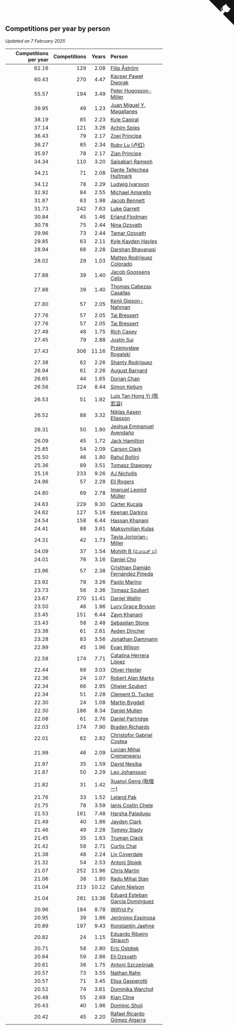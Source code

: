 ## Competitions per year by person

*Updated on  7 February 2025*

| Competitions per year | Competitions | Years | Person |
| ---: | ---: | ---: | :--- |
| 62.16 | 129 | 2.08 | [Filip Åström](https://www.worldcubeassociation.org/persons/2023ASTR01) |
| 60.43 | 270 | 4.47 | [Kacper Paweł Dworak](https://www.worldcubeassociation.org/persons/2020DWOR01) |
| 55.57 | 194 | 3.49 | [Peter Hugosson-Miller](https://www.worldcubeassociation.org/persons/2021HUGO01) |
| 39.95 | 49 | 1.23 | [Juan Miguel Y. Magallanes](https://www.worldcubeassociation.org/persons/2023MAGA09) |
| 38.19 | 85 | 2.23 | [Kyle Capiral](https://www.worldcubeassociation.org/persons/2022CAPI02) |
| 37.14 | 121 | 3.26 | [Achim Spies](https://www.worldcubeassociation.org/persons/2021SPIE01) |
| 36.43 | 79 | 2.17 | [Zoei Principe](https://www.worldcubeassociation.org/persons/2022PRIN09) |
| 36.27 | 85 | 2.34 | [Ruby Lu (卢红)](https://www.worldcubeassociation.org/persons/2022LURU01) |
| 35.97 | 78 | 2.17 | [Zian Principe](https://www.worldcubeassociation.org/persons/2022PRIN08) |
| 34.34 | 110 | 3.20 | [Saisabari Ramesh](https://www.worldcubeassociation.org/persons/2021RAME01) |
| 34.21 | 71 | 2.08 | [Dante Tellechea Hultmark](https://www.worldcubeassociation.org/persons/2023HULT01) |
| 34.12 | 78 | 2.29 | [Ludwig Ivarsson](https://www.worldcubeassociation.org/persons/2022IVAR01) |
| 32.92 | 84 | 2.55 | [Michael Amarello](https://www.worldcubeassociation.org/persons/2022AMAR09) |
| 31.87 | 63 | 1.98 | [Jacob Bennett](https://www.worldcubeassociation.org/persons/2023BENN04) |
| 31.73 | 242 | 7.63 | [Luke Garrett](https://www.worldcubeassociation.org/persons/2017GARR05) |
| 30.84 | 45 | 1.46 | [Erland Flodman](https://www.worldcubeassociation.org/persons/2023FLOD01) |
| 30.78 | 75 | 2.44 | [Nina Ozsvath](https://www.worldcubeassociation.org/persons/2022OZSV03) |
| 29.96 | 73 | 2.44 | [Tamar Ozsvath](https://www.worldcubeassociation.org/persons/2022OZSV04) |
| 29.85 | 63 | 2.11 | [Kyle Kayden Hayles](https://www.worldcubeassociation.org/persons/2022HAYL02) |
| 28.94 | 66 | 2.28 | [Darshan Bhavanasi](https://www.worldcubeassociation.org/persons/2022BHAV01) |
| 28.02 | 29 | 1.03 | [Matteo Rodríguez Colorado](https://www.worldcubeassociation.org/persons/2024COLO04) |
| 27.88 | 39 | 1.40 | [Jacob Goossens Celis](https://www.worldcubeassociation.org/persons/2023CELI06) |
| 27.88 | 39 | 1.40 | [Thomas Cabezas Casallas](https://www.worldcubeassociation.org/persons/2023CASA08) |
| 27.80 | 57 | 2.05 | [Kenji Gipson-Nahman](https://www.worldcubeassociation.org/persons/2023GIPS01) |
| 27.76 | 57 | 2.05 | [Taj Bressert](https://www.worldcubeassociation.org/persons/2023BRES01) |
| 27.76 | 57 | 2.05 | [Taj Bressert](https://www.worldcubeassociation.org/persons/2023BRES01) |
| 27.48 | 48 | 1.75 | [Rich Casey](https://www.worldcubeassociation.org/persons/2023CASE06) |
| 27.45 | 79 | 2.88 | [Justin Sui](https://www.worldcubeassociation.org/persons/2022SUIJ01) |
| 27.43 | 306 | 11.16 | [Przemysław Rogalski](https://www.worldcubeassociation.org/persons/2013ROGA02) |
| 27.38 | 62 | 2.26 | [Shanty Rodríguez](https://www.worldcubeassociation.org/persons/2022CUBI01) |
| 26.94 | 61 | 2.26 | [August Barnard](https://www.worldcubeassociation.org/persons/2022BARN21) |
| 26.65 | 44 | 1.65 | [Dorian Chan](https://www.worldcubeassociation.org/persons/2023DORI01) |
| 26.56 | 224 | 8.44 | [Simon Kellum](https://www.worldcubeassociation.org/persons/2016KELL12) |
| 26.53 | 51 | 1.92 | [Luis Tan Hong Yi (陈宏溢)](https://www.worldcubeassociation.org/persons/2023YILU01) |
| 26.52 | 88 | 3.32 | [Niklas Aasen Eliasson](https://www.worldcubeassociation.org/persons/2021ELIA01) |
| 26.31 | 50 | 1.90 | [Jeshua Emmanuel Avendaño](https://www.worldcubeassociation.org/persons/2023AVEN01) |
| 26.09 | 45 | 1.72 | [Jack Hamilton](https://www.worldcubeassociation.org/persons/2023HAMI08) |
| 25.85 | 54 | 2.09 | [Carson Clark](https://www.worldcubeassociation.org/persons/2023CLAR02) |
| 25.50 | 46 | 1.80 | [Rahul Bollini](https://www.worldcubeassociation.org/persons/2023BOLL01) |
| 25.36 | 89 | 3.51 | [Tomasz Stawowy](https://www.worldcubeassociation.org/persons/2021STAW01) |
| 25.16 | 233 | 9.26 | [AJ Nicholls](https://www.worldcubeassociation.org/persons/2015NICH04) |
| 24.96 | 57 | 2.28 | [Eli Rogers](https://www.worldcubeassociation.org/persons/2022ROGE05) |
| 24.80 | 69 | 2.78 | [Imanuel Leonid Müller](https://www.worldcubeassociation.org/persons/2022MULL02) |
| 24.63 | 229 | 9.30 | [Carter Kucala](https://www.worldcubeassociation.org/persons/2015KUCA01) |
| 24.62 | 127 | 5.16 | [Keenan Darkins](https://www.worldcubeassociation.org/persons/2019DARK02) |
| 24.54 | 158 | 6.44 | [Hassan Khanani](https://www.worldcubeassociation.org/persons/2018KHAN26) |
| 24.41 | 88 | 3.61 | [Maksymilian Kulas](https://www.worldcubeassociation.org/persons/2021KULA02) |
| 24.31 | 42 | 1.73 | [Tavia Jorjorian-Miller](https://www.worldcubeassociation.org/persons/2023JORJ01) |
| 24.09 | 37 | 1.54 | [Mohith B (ಮೋಹಿತ್ ಬಿ)](https://www.worldcubeassociation.org/persons/2023BMOH01) |
| 24.01 | 76 | 3.16 | [Daniel Cho](https://www.worldcubeassociation.org/persons/2021CHOD01) |
| 23.96 | 57 | 2.38 | [Cristhian Damián Fernández Pineda](https://www.worldcubeassociation.org/persons/2022PINE05) |
| 23.92 | 78 | 3.26 | [Paolo Marino](https://www.worldcubeassociation.org/persons/2021MARI04) |
| 23.73 | 56 | 2.36 | [Tomasz Szubert](https://www.worldcubeassociation.org/persons/2022SZUB02) |
| 23.67 | 270 | 11.41 | [Daniel Wallin](https://www.worldcubeassociation.org/persons/2013WALL03) |
| 23.50 | 46 | 1.96 | [Lucy Grace Bryson](https://www.worldcubeassociation.org/persons/2023BRYS01) |
| 23.45 | 151 | 6.44 | [Zayn Khanani](https://www.worldcubeassociation.org/persons/2018KHAN28) |
| 23.43 | 58 | 2.48 | [Sebastian Stone](https://www.worldcubeassociation.org/persons/2022STON09) |
| 23.38 | 61 | 2.61 | [Ayden Dincher](https://www.worldcubeassociation.org/persons/2022DINC01) |
| 23.28 | 83 | 3.56 | [Jonathan Dammann](https://www.worldcubeassociation.org/persons/2021DAMM01) |
| 22.99 | 45 | 1.96 | [Evan Wilson](https://www.worldcubeassociation.org/persons/2023WILS11) |
| 22.58 | 174 | 7.71 | [Catalina Herrera López](https://www.worldcubeassociation.org/persons/2017LOPE31) |
| 22.44 | 68 | 3.03 | [Oliver Hexter](https://www.worldcubeassociation.org/persons/2022HEXT01) |
| 22.36 | 24 | 1.07 | [Robert Alan Marks](https://www.worldcubeassociation.org/persons/2024MARK03) |
| 22.34 | 66 | 2.95 | [Oliwier Szubert](https://www.worldcubeassociation.org/persons/2022SZUB01) |
| 22.34 | 51 | 2.28 | [Clement D. Tucker](https://www.worldcubeassociation.org/persons/2022TUCK09) |
| 22.30 | 24 | 1.08 | [Martin Bygdell](https://www.worldcubeassociation.org/persons/2024BYGD01) |
| 22.30 | 186 | 8.34 | [Daniel Mullen](https://www.worldcubeassociation.org/persons/2016MULL04) |
| 22.08 | 61 | 2.76 | [Daniel Partridge](https://www.worldcubeassociation.org/persons/2022PART02) |
| 22.03 | 174 | 7.90 | [Braden Richards](https://www.worldcubeassociation.org/persons/2017RICH02) |
| 22.01 | 62 | 2.82 | [Christofor Gabriel Costea](https://www.worldcubeassociation.org/persons/2022COST03) |
| 21.99 | 46 | 2.09 | [Lucian Mihai Cremeneanu](https://www.worldcubeassociation.org/persons/2023CREM01) |
| 21.97 | 35 | 1.59 | [David Nesiba](https://www.worldcubeassociation.org/persons/2023NESI01) |
| 21.87 | 50 | 2.29 | [Leo Johansson](https://www.worldcubeassociation.org/persons/2022JOHA08) |
| 21.82 | 31 | 1.42 | [Xuanyi Geng (耿暄一)](https://www.worldcubeassociation.org/persons/2023GENG02) |
| 21.76 | 33 | 1.52 | [Leland Pak](https://www.worldcubeassociation.org/persons/2023PAKL02) |
| 21.75 | 78 | 3.59 | [Ianis Costin Chele](https://www.worldcubeassociation.org/persons/2021CHEL01) |
| 21.53 | 161 | 7.48 | [Harsha Paladugu](https://www.worldcubeassociation.org/persons/2017PALA08) |
| 21.49 | 40 | 1.86 | [Jayden Clark](https://www.worldcubeassociation.org/persons/2023CLAR13) |
| 21.46 | 49 | 2.28 | [Tommy Stady](https://www.worldcubeassociation.org/persons/2022STAD01) |
| 21.45 | 35 | 1.63 | [Truman Clack](https://www.worldcubeassociation.org/persons/2023CLAC02) |
| 21.42 | 58 | 2.71 | [Curtis Chai](https://www.worldcubeassociation.org/persons/2022CHAI02) |
| 21.38 | 48 | 2.24 | [Liv Coverdale](https://www.worldcubeassociation.org/persons/2022COVE02) |
| 21.32 | 54 | 2.53 | [Antoni Stojek](https://www.worldcubeassociation.org/persons/2022STOJ03) |
| 21.07 | 252 | 11.96 | [Chris Martin](https://www.worldcubeassociation.org/persons/2013MART03) |
| 21.06 | 38 | 1.80 | [Radu Mihai Stan](https://www.worldcubeassociation.org/persons/2023STAN09) |
| 21.04 | 213 | 10.12 | [Calvin Nielson](https://www.worldcubeassociation.org/persons/2014NIEL03) |
| 21.04 | 281 | 13.36 | [Eduard Esteban García Domínguez](https://www.worldcubeassociation.org/persons/2011EDUA01) |
| 20.96 | 184 | 8.78 | [Wilfrid Py](https://www.worldcubeassociation.org/persons/2016PYWI01) |
| 20.95 | 39 | 1.86 | [Jerónimo Espinosa](https://www.worldcubeassociation.org/persons/2023ESPI07) |
| 20.89 | 197 | 9.43 | [Konstantin Jaehne](https://www.worldcubeassociation.org/persons/2015JAEH01) |
| 20.82 | 24 | 1.15 | [Eduardo Ribeiro Strauch](https://www.worldcubeassociation.org/persons/2023STRA33) |
| 20.71 | 58 | 2.80 | [Eric Ostdiek](https://www.worldcubeassociation.org/persons/2022OSTD01) |
| 20.64 | 59 | 2.86 | [Eli Ozsvath](https://www.worldcubeassociation.org/persons/2022OZSV01) |
| 20.61 | 36 | 1.75 | [Antoni Szcześniak](https://www.worldcubeassociation.org/persons/2023SZCZ04) |
| 20.57 | 73 | 3.55 | [Nathan Rahn](https://www.worldcubeassociation.org/persons/2021RAHN01) |
| 20.57 | 71 | 3.45 | [Elisa Gasperotti](https://www.worldcubeassociation.org/persons/2021GASP01) |
| 20.52 | 74 | 3.61 | [Dominika Warchoł](https://www.worldcubeassociation.org/persons/2021WARC01) |
| 20.48 | 55 | 2.69 | [Kian Cline](https://www.worldcubeassociation.org/persons/2022CLIN01) |
| 20.43 | 40 | 1.96 | [Dominic Shoji](https://www.worldcubeassociation.org/persons/2023SHOJ01) |
| 20.42 | 45 | 2.20 | [Rafael Ricardo Gómez Algarra](https://www.worldcubeassociation.org/persons/2022ALGA01) |


<a href="https://github.com/jonatanklosko/wca_statistics" class="github-corner" aria-label="View source on Github"><svg width="80" height="80" viewBox="0 0 250 250" style="fill:#151513; color:#fff; position: absolute; top: 0; border: 0; right: 0;" aria-hidden="true"><path d="M0,0 L115,115 L130,115 L142,142 L250,250 L250,0 Z"></path><path d="M128.3,109.0 C113.8,99.7 119.0,89.6 119.0,89.6 C122.0,82.7 120.5,78.6 120.5,78.6 C119.2,72.0 123.4,76.3 123.4,76.3 C127.3,80.9 125.5,87.3 125.5,87.3 C122.9,97.6 130.6,101.9 134.4,103.2" fill="currentColor" style="transform-origin: 130px 106px;" class="octo-arm"></path><path d="M115.0,115.0 C114.9,115.1 118.7,116.5 119.8,115.4 L133.7,101.6 C136.9,99.2 139.9,98.4 142.2,98.6 C133.8,88.0 127.5,74.4 143.8,58.0 C148.5,53.4 154.0,51.2 159.7,51.0 C160.3,49.4 163.2,43.6 171.4,40.1 C171.4,40.1 176.1,42.5 178.8,56.2 C183.1,58.6 187.2,61.8 190.9,65.4 C194.5,69.0 197.7,73.2 200.1,77.6 C213.8,80.2 216.3,84.9 216.3,84.9 C212.7,93.1 206.9,96.0 205.4,96.6 C205.1,102.4 203.0,107.8 198.3,112.5 C181.9,128.9 168.3,122.5 157.7,114.1 C157.9,116.9 156.7,120.9 152.7,124.9 L141.0,136.5 C139.8,137.7 141.6,141.9 141.8,141.8 Z" fill="currentColor" class="octo-body"></path></svg></a><style>.github-corner:hover .octo-arm{animation:octocat-wave 560ms ease-in-out}@keyframes octocat-wave{0%,100%{transform:rotate(0)}20%,60%{transform:rotate(-25deg)}40%,80%{transform:rotate(10deg)}}@media (max-width:500px){.github-corner:hover .octo-arm{animation:none}.github-corner .octo-arm{animation:octocat-wave 560ms ease-in-out}}</style>
